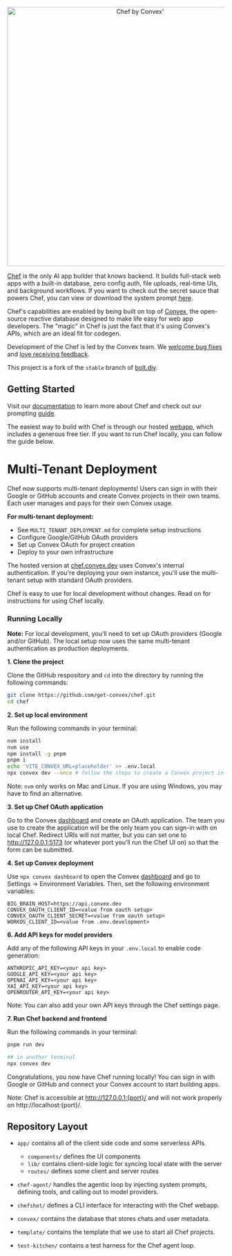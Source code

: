 <p align="center">
  <picture>
    <source media="(prefers-color-scheme: dark)" srcset="https://chef.convex.dev/github-header-dark.svg">
    <img alt="Chef by Convex'" src="https://chef.convex.dev/github-header-light.svg" width="600">
  </picture>
</p>

[Chef](https://chef.convex.dev) is the only AI app builder that knows backend. It builds full-stack web apps with a built-in database, zero config auth, file uploads,
real-time UIs, and background workflows. If you want to check out the secret sauce that powers Chef, you can view or download the system prompt [here](https://github.com/get-convex/chef/releases/latest).

Chef's capabilities are enabled by being built on top of [Convex](https://convex.dev), the open-source reactive database designed to make life easy for web app developers. The "magic" in Chef is just the fact that it's using Convex's APIs, which are an ideal fit for codegen.

Development of the Chef is led by the Convex team. We
[welcome bug fixes](./CONTRIBUTING.md) and
[love receiving feedback](https://discord.gg/convex).

This project is a fork of the `stable` branch of [bolt.diy](https://github.com/stackblitz-labs/bolt.diy).

## Getting Started

Visit our [documentation](https://docs.convex.dev/chef) to learn more about Chef and check out our prompting [guide](https://stack.convex.dev/chef-cookbook-tips-working-with-ai-app-builders).

The easiest way to build with Chef is through our hosted [webapp](https://chef.convex.dev), which includes a generous free tier. If you want to
run Chef locally, you can follow the guide below.

# Multi-Tenant Deployment

Chef now supports multi-tenant deployments! Users can sign in with their Google or GitHub accounts and create Convex projects in their own teams. Each user manages and pays for their own Convex usage.

**For multi-tenant deployment:**

- See `MULTI_TENANT_DEPLOYMENT.md` for complete setup instructions
- Configure Google/GitHub OAuth providers
- Set up Convex OAuth for project creation
- Deploy to your own infrastructure

The hosted version at [chef.convex.dev](https://chef.convex.dev) uses Convex's internal authentication. If you're deploying your own instance, you'll use the multi-tenant setup with standard OAuth providers.

Chef is easy to use for local development without changes. Read on for instructions for using Chef locally.

### Running Locally

**Note:** For local development, you'll need to set up OAuth providers (Google and/or GitHub). The local setup now uses the same multi-tenant authentication as production deployments.

**1. Clone the project**

Clone the GitHub respository and `cd` into the directory by running the following commands:

```bash
git clone https://github.com/get-convex/chef.git
cd chef
```

**2. Set up local environment**

Run the following commands in your terminal:

```bash
nvm install
nvm use
npm install -g pnpm
pnpm i
echo 'VITE_CONVEX_URL=placeholder' >> .env.local
npx convex dev --once # follow the steps to create a Convex project in your team
```

Note: `nvm` only works on Mac and Linux. If you are using Windows, you may have to find an alternative.

**3. Set up Chef OAuth application**

Go to the Convex [dashboard](https://dashboard.convex.dev/team/settings/applications/oauth-apps) and create an OAuth application. The team you use to create the application will be the only team you can sign-in with on local Chef. Redirect URIs will not matter, but you can set one to http://127.0.0.1:5173 (or whatever port you’ll run the Chef UI on) so that the form can be submitted.

**4. Set up Convex deployment**

Use `npx convex dashboard` to open the Convex [dashboard](https://dashboard.convex.dev) and go to Settings → Environment Variables. Then, set the following environment variables:

```env
BIG_BRAIN_HOST=https://api.convex.dev
CONVEX_OAUTH_CLIENT_ID=<value from oauth setup>
CONVEX_OAUTH_CLIENT_SECRET=<value from oauth setup>
WORKOS_CLIENT_ID=<value from .env.development>
```

**6. Add API keys for model providers**

Add any of the following API keys in your `.env.local` to enable code generation:

```env
ANTHROPIC_API_KEY=<your api key>
GOOGLE_API_KEY=<your api key>
OPENAI_API_KEY=<your api key>
XAI_API_KEY=<your api key>
OPENROUTER_API_KEY=<your api key>
```

Note: You can also add your own API keys through the Chef settings page.

**7. Run Chef backend and frontend**

Run the following commands in your terminal:

```bash
pnpm run dev

## in another terminal
npx convex dev
```

Congratulations, you now have Chef running locally! You can sign in with Google or GitHub and connect your Convex account to start building apps.

Note: Chef is accessible at http://127.0.0.1:{port}/ and will not work properly on http://localhost:{port}/.

## Repository Layout

- `app/` contains all of the client side code and some serverless APIs.

  - `components/` defines the UI components
  - `lib/` contains client-side logic for syncing local state with the server
  - `routes/` defines some client and server routes

- `chef-agent/` handles the agentic loop by injecting system prompts, defining tools, and calling out to model providers.

- `chefshot/` defines a CLI interface for interacting with the Chef webapp.

- `convex/` contains the database that stores chats and user metadata.

- `template/` contains the template that we use to start all Chef projects.

- `test-kitchen/` contains a test harness for the Chef agent loop.
